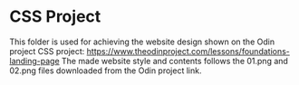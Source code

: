 # CSS Project

This folder is used for achieving the website design shown on the Odin project CSS project: https://www.theodinproject.com/lessons/foundations-landing-page
The made website style and contents follows the 01.png and 02.png files downloaded from the Odin project link.
